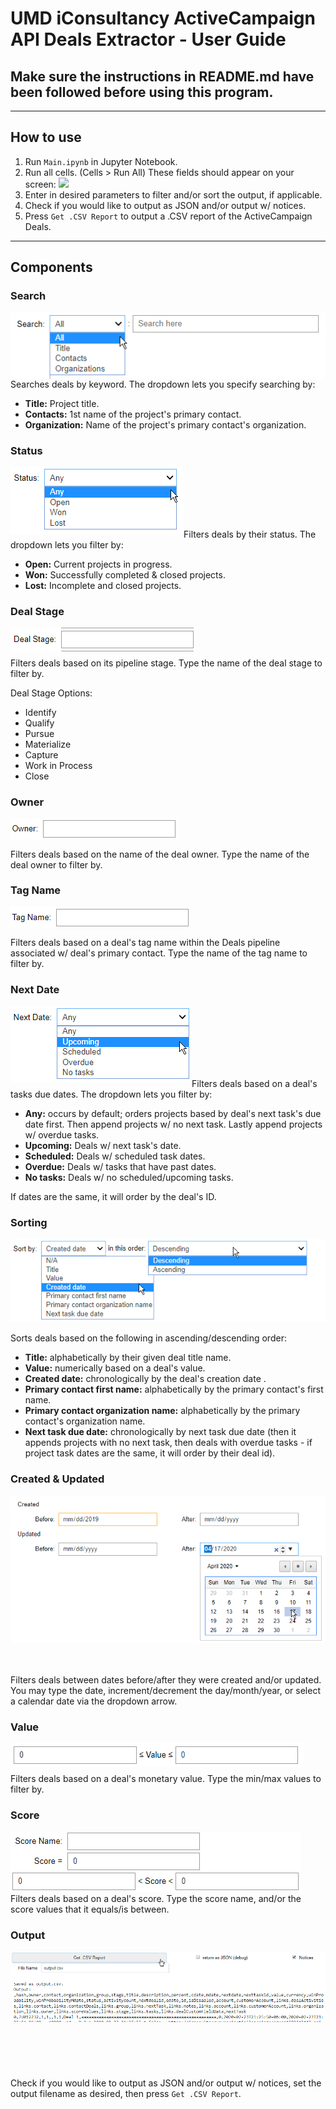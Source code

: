 # UMD iConsultancy ActiveCampaign API Deals Extractor - User Guide

## Make sure the instructions in README.md have been followed before using this program.

---
## How to use
1. Run `Main.ipynb` in Jupyter Notebook.
2. Run all cells. (Cells > Run All) These fields should appear on your screen: ![](UI.png)  
3. Enter in desired parameters to filter and/or sort the output, if applicable.
4. Check if you would like to output as JSON and/or output w/ notices.
4. Press `Get .CSV Report` to output a .CSV report of the ActiveCampaign Deals.
---

## Components

### Search
<img align="left" src="user guide gfx\searchUI.png"><br/><br/><br/><br/><br/>

Searches deals by keyword. The dropdown lets you specify searching by: 
- **Title:** Project title.
- **Contacts:** 1st name of the project's primary contact.
- **Organization:** Name of the project's primary contact's organization.

### Status
<img align="left" src="user guide gfx\statusUI.png"><br/><br/><br/><br/><br/>

Filters deals by their status. The dropdown lets you filter by:
- **Open:** Current projects in progress.
- **Won:** Successfully completed & closed projects.
- **Lost:** Incomplete and closed projects.

### Deal Stage
<img align="left" src="user guide gfx\dealstageUI.png"><br/><br/>

Filters deals based on its pipeline stage. Type the name of the deal stage to filter by.

Deal Stage Options: 
- Identify
- Qualify
- Pursue
- Materialize
- Capture
- Work in Process
- Close

### Owner
<img align="left" src="user guide gfx\ownerUI.png"><br/><br/>

Filters deals based on the name of the deal owner. Type the name of the deal owner to filter by. 

### Tag Name
<img align="left" src="user guide gfx\tagnameUI.png"><br/><br/>

Filters deals based on a deal's tag name within the Deals pipeline associated w/ deal's primary contact. Type the name of the tag name to filter by. 

### Next Date
<img align="left" src="user guide gfx\nextdateUI.png"><br/><br/><br/><br/><br/><br/>

Filters deals based on a deal's tasks due dates. The dropdown lets you filter by:
- **Any:** occurs by default; orders projects based by deal's next task's due date first. Then append projects w/ no next task. Lastly append projects w/ overdue tasks. 
- **Upcoming:** Deals w/ next task's date. 
- **Scheduled:** Deals w/ scheduled task dates.
- **Overdue:** Deals w/ tasks that have past dates.
- **No tasks:** Deals w/ no scheduled/upcoming tasks.

If dates are the same, it will order by the deal's ID.

### Sorting
<img align="left" src="user guide gfx\sortUI.png"><br/><br/><br/><br/><br/><br/><br/><br/>

Sorts deals based on the following in ascending/descending order:
- **Title:** alphabetically by their given deal title name.
- **Value:** numerically based on a deal's value.
- **Created date:** chronologically by the deal's creation date .
- **Primary contact first name:** alphabetically by the primary contact's first name.
- **Primary contact organization name:** alphabetically by the primary contact's organization name.
- **Next task due date:** chronologically by next task due date (then it appends projects with no next task, then deals with overdue tasks - if project task dates are the same, it will order by their deal id).

### Created & Updated
<img align="left" src="user guide gfx\createdupdatedUI.png"><br/><br/><br/><br/><br/><br/><br/><br/><br/><br/><br/><br/><br/><br/><br/><br/> 

Filters deals between dates before/after they were created and/or updated. You may type the date, increment/decrement the day/month/year, or select a calendar date via the dropdown arrow.

### Value
<img align="left" src="user guide gfx\valueUI.png"><br/><br/>

Filters deals based on a deal's monetary value. Type the min/max values to filter by.

### Score
<img align="left" src="user guide gfx\scoreUI.png"><br/><br/><br/><br/><br/>

Filters deals based on a deal's score. Type the score name, and/or the score values that it equals/is between.

### Output
<img align="left" src="user guide gfx\outputUI.png"><br/><br/><br/><br/><br/><br/><br/><br/><br/><br/><br/> 

Check if you would like to output as JSON and/or output w/ notices, set the output filename as desired, then press `Get .CSV Report`.

